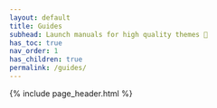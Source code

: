 ```yaml
---
layout: default
title: Guides
subhead: Launch manuals for high quality themes 🚀
has_toc: true
nav_order: 1
has_children: true
permalink: /guides/
---
```


{% include page_header.html %}